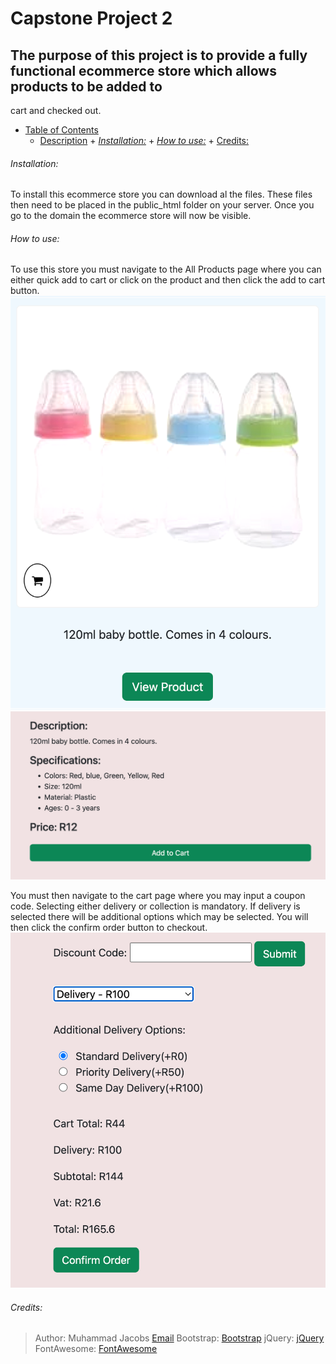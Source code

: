 # Capstone Project 2

## The purpose of this project is to provide a fully functional ecommerce store which allows products to be added to
cart and checked out.

- [Table of Contents](#capstone-project-2)
  * [Description](#the-purpose-of-this-project-is-to-provide-a-fully-functional-ecommerce-store-which-allows-products-to-be-added-to)
          + [*Installation:*](#-installation--)
          + [*How to use:*](#-how-to-use--)
          + [Credits:](#credits-)

###### *Installation:*
To install this ecommerce store you can download al the files. These files then need to be placed in the public_html
folder on your server. Once you go to the domain the ecommerce store will now be visible.

###### *How to use:*
To use this store you must navigate to the All Products page where you can either quick add to cart or click on the
product and then click the add to cart button.
![Add to Cart](./assets/images/addtocart1.png)
![Add to Cart](./assets/images/addtocart2.png)

You must then navigate to the cart page where you may input a coupon code. Selecting either delivery or collection is
mandatory. If delivery is selected there will be additional options which may be selected. You will then click the
confirm order button to checkout.
![Checkout Page](./assets/images/checkout.png)

###### Credits:
> Author: Muhammad Jacobs [Email](https://mailto:mjacobs@mifs.co.za)
> Bootstrap: [Bootstrap](https://getbootstrap.com/)
> jQuery: [jQuery](https://jquery.com/)
> FontAwesome: [FontAwesome](https://fontawesome.com/)
